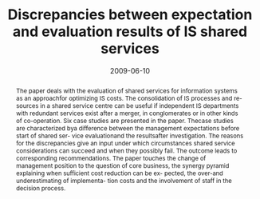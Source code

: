 ---
abstract: The paper deals with the evaluation of shared services  for information
  systems as an approachfor optimizing  IS costs. The consolidation of IS processes
  and re-  sources in a shared service centre can be useful if  independent IS departments
  with redundant services  exist after a merger, in conglomerates or in other  kinds
  of co-operation.  Six case studies are presented in the paper. Thecase  studies
  are characterized bya difference between the  management expectations before start
  of shared ser-  vice evaluationand the resultsafter investigation. The  reasons
  for the discrepancies give an input under  which circumstances shared service considerations  can
  succeed and when they possibly fail. The outcome  leads to corresponding recommendations.  The
  paper touches the change of management position  to the question of core business,
  the synergy pyramid  explaining when sufficient cost reduction can be ex-  pected,
  the over-and underestimating of implementa-  tion costs and the involvement of staff
  in the decision  process.
authors:
- Christian Sterba
- Thomas Grechenig
date: '2009-06-10'
featured: false
links:
- name: Publik
  url: https://publik.tuwien.ac.at/showentry.php?ID=183648&lang=2
publication: 'Talk: The 14th conference of AIM (Association Information and Management),
  Marrakech, Morocco; 06-10-2009 - 06-12-2009; in: "Proceedings of the AIM 2009",
  (2009), 27 - 29'
publication_types:
- '1'
publishDate: '2009-06-10'
title: Discrepancies between expectation and evaluation results of IS shared services
url_pdf: ''
---